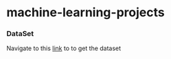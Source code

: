 # machine-learning-projects
### DataSet
Navigate to this [link](https://drive.google.com/open?id=1fiHg5DyvQeRC4SyhsVnje5dhJNyVWpO1) to to get the dataset